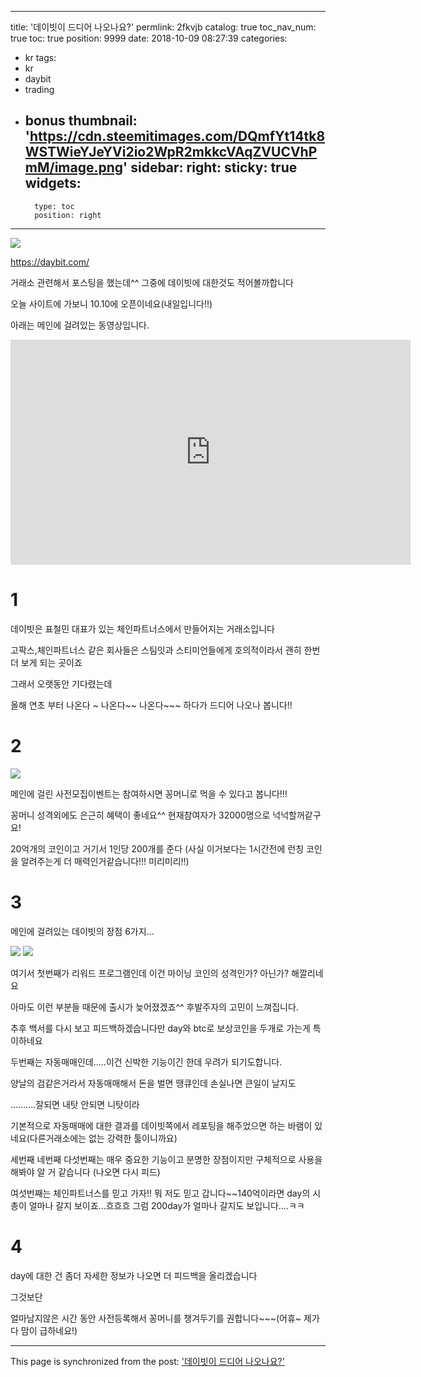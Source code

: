 
---
title: '데이빗이 드디어 나오나요?'
permlink: 2fkvjb
catalog: true
toc_nav_num: true
toc: true
position: 9999
date: 2018-10-09 08:27:39
categories:
- kr
tags:
- kr
- daybit
- trading
- bonus
thumbnail: 'https://cdn.steemitimages.com/DQmfYt14tk8WSTWieYJeYVi2io2WpR2mkkcVAqZVUCVhPmM/image.png'
sidebar:
    right:
        sticky: true
widgets:
    -
        type: toc
        position: right
---


![](https://cdn.steemitimages.com/DQmfYt14tk8WSTWieYJeYVi2io2WpR2mkkcVAqZVUCVhPmM/image.png)

https://daybit.com/


거래소 관련해서 포스팅을 했는데^^ 그중에 데이빗에 대한것도 적어볼까합니다

오늘 사이트에 가보니 10.10에 오픈이네요(내일입니다!!)

아래는 메인에 걸려있는 동영상입니다.
<iframe src="https://player.vimeo.com/video/292669242" width="640" height="360" frameborder="0" allowfullscreen></iframe>


# 1

데이빗은 표철민 대표가 있는 체인파트너스에서 만들어지는 거래소입니다

고팍스,체인파트너스 같은 회사들은 스팀잇과 스티미언들에게 호의적이라서 괜히 한번 더 보게 되는 곳이죠 

그래서 오랫동안 기다렸는데 

올해 연초 부터 나온다 ~ 나온다~~ 나온다~~~ 하다가 드디어 나오나 봅니다!!


# 2 

![](https://cdn.steemitimages.com/DQmWBjF5KASmWH8L8EG5PzpE8kCtpgwUiKtYimz4UMbfeSL/image.png)

메인에 걸린 사전모집이벤트는 참여하시면 꽁머니로 먹을 수 있다고 봅니다!!!

꽁머니 성격외에도 은근히 혜택이 좋네요^^ 현재참여자가 32000명으로 넉넉할꺼같구요! 

20억개의 코인이고 거기서 1인당 200개를 준다
(사실 이거보다는 1시간전에 런칭 코인을 알려주는게 더 매력인거같습니다!!! 미리미리!!)

# 3
메인에 걸려있는 데이빗의 장점 6가지...

![](https://cdn.steemitimages.com/DQmTXVKCDcNQ6NhsmhQRnHdEBjM5Dnsi2ZeXeeTTdTciFL2/image.png)
![](https://cdn.steemitimages.com/DQmdCquKJhHjN7i8ifztobbiKmUu2x71JVYHsQYFYQxUrWr/image.png)

여기서 첫번째가 리워드 프로그램인데 이건 마이닝 코인의 성격인가? 아닌가? 해깔리네요

아마도 이런 부분들 때문에 출시가 늦어졌겠죠^^ 후발주자의 고민이 느껴집니다.

추후 백서를 다시 보고 피드백하겠습니다만 day와 btc로 보상코인을 두개로 가는게 특이하네요

두번째는 자동매매인데.....이건 신박한 기능이긴 한데 우려가 되기도합니다. 

양날의 검같은거라서 자동매매해서 돈을 벌면 땡큐인데 손실나면 큰일이 날지도

..........잘되면 내탓 안되면 니탓이라

기본적으로 자동매매에 대한 결과를 데이빗쪽에서 레포팅을 해주었으면 하는 바램이 있네요(다른거래소에는 없는 강력한 툴이니까요)

세번째 네번째 다섯번째는 매우 중요한 기능이고 분명한 장점이지만 구체적으로 사용을 해봐야 알 거 같습니다
(나오면 다시 피드)

여섯번째는 체인파트너스를 믿고 가자!! 뭐 저도 믿고 갑니다~~140억이라면 day의 시총이 얼마나 갈지 보이죠...흐흐흐 그럼 200day가 얼마나 갈지도 보입니다....ㅋㅋ

# 4

day에 대한 건 좀더 자세한 정보가 나오면 더 피드백을 올리겠습니다

그것보단 

얼마남지않은 시간 동안 사전등록해서 꽁머니를 챙겨두기를 권합니다~~~(어휴~ 제가 다 맘이 급하네요!)

- - -

This page is synchronized from the post: ['데이빗이 드디어 나오나요?'](https://steemit.com/@virus707/2fkvjb)
